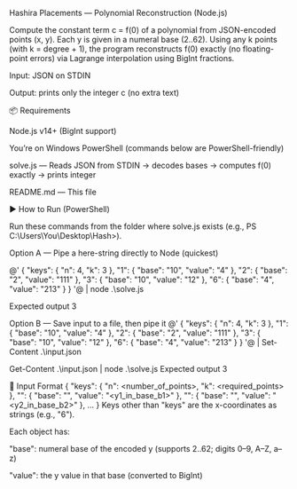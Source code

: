 Hashira Placements — Polynomial Reconstruction (Node.js)

Compute the constant term c = f(0) of a polynomial from JSON-encoded points (x, y).
Each y is given in a numeral base (2..62). Using any k points (with k = degree + 1), the program reconstructs f(0) exactly (no floating-point errors) via Lagrange interpolation using BigInt fractions.

Input: JSON on STDIN

Output: prints only the integer c (no extra text)

📦 Requirements

Node.js v14+ (BigInt support)

You’re on Windows PowerShell (commands below are PowerShell-friendly)

solve.js — Reads JSON from STDIN → decodes bases → computes f(0) exactly → prints integer

README.md — This file

▶️ How to Run (PowerShell)

Run these commands from the folder where solve.js exists (e.g., PS C:\Users\You\Desktop\Hash>).

Option A — Pipe a here-string directly to Node (quickest)

@'
{
    "keys": {
        "n": 4,
        "k": 3
    },
    "1": { "base": "10", "value": "4" },
    "2": { "base": "2",  "value": "111" },
    "3": { "base": "10", "value": "12" },
    "6": { "base": "4",  "value": "213" }
}
'@ | node .\solve.js

Expected output
3

Option B — Save input to a file, then pipe it
@'
{
    "keys": {
        "n": 4,
        "k": 3
    },
    "1": { "base": "10", "value": "4" },
    "2": { "base": "2",  "value": "111" },
    "3": { "base": "10", "value": "12" },
    "6": { "base": "4",  "value": "213" }
}
'@ | Set-Content .\input.json

Get-Content .\input.json | node .\solve.js
Expected output
3

🧩 Input Format
{
  "keys": { "n": <number_of_points>, "k": <required_points> },
  "<x1>": { "base": "<b1>", "value": "<y1_in_base_b1>" },
  "<x2>": { "base": "<b2>", "value": "<y2_in_base_b2>" },
  ...
}
Keys other than "keys" are the x-coordinates as strings (e.g., "6").

Each object has:

"base": numeral base of the encoded y (supports 2..62; digits 0–9, A–Z, a–z)

"value": the y value in that base (converted to BigInt)


